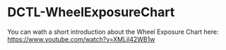 # DCTL-WheelExposureChart
You can wath a short introduction about the Wheel Exposure Chart here:
https://www.youtube.com/watch?v=XMLjl42WB1w
